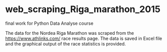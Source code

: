 # web_scraping_Riga_marathon_2015
final work for Python Data Analyse course

The data for the Nordea Riga Marathon was scraped from the https://www.athlinks.com/ race results page. 
The data is saved in Excel file and the graphical output of the race statistics is provided.

